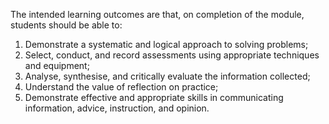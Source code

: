 The intended learning outcomes are that, on completion of the module, students should be able to:
  1. Demonstrate a systematic and logical approach to solving problems;
  2. Select, conduct, and record assessments using appropriate techniques and equipment;
  3. Analyse, synthesise, and critically evaluate the information collected;
  4. Understand the value of reflection on practice;
  5. Demonstrate effective and appropriate skills in communicating information, advice, instruction, and opinion.
